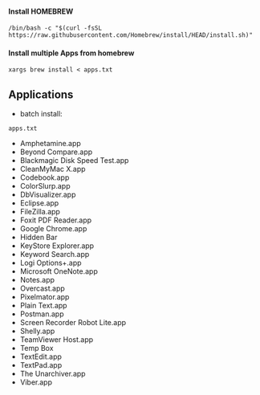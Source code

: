 #### Install HOMEBREW
```
/bin/bash -c "$(curl -fsSL https://raw.githubusercontent.com/Homebrew/install/HEAD/install.sh)"
```
#### Install multiple Apps from homebrew
```
xargs brew install < apps.txt
```

## Applications
- batch install:
```
apps.txt
```
- Amphetamine.app
- Beyond Compare.app
- Blackmagic Disk Speed Test.app
- CleanMyMac X.app
- Codebook.app
- ColorSlurp.app
- DbVisualizer.app
- Eclipse.app
- FileZilla.app
- Foxit PDF Reader.app
- Google Chrome.app
- Hidden Bar
- KeyStore Explorer.app
- Keyword Search.app
- Logi Options+.app
- Microsoft OneNote.app
- Notes.app
- Overcast.app
- Pixelmator.app
- Plain Text.app
- Postman.app
- Screen Recorder Robot Lite.app
- Shelly.app
- TeamViewer Host.app
- Temp Box
- TextEdit.app
- TextPad.app
- The Unarchiver.app
- Viber.app
